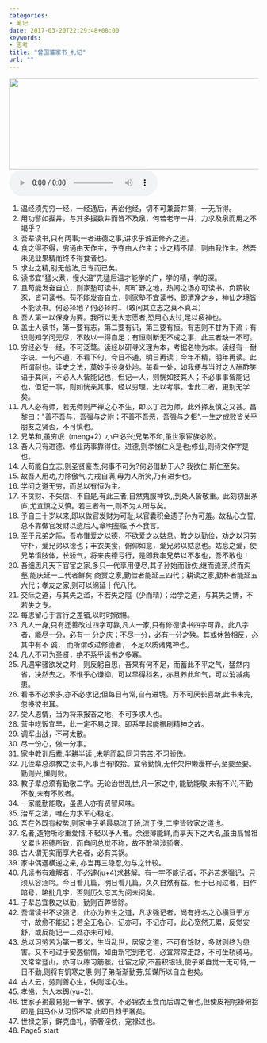 ```yaml
---
categories:
- 笔记
date: 2017-03-20T22:29:48+08:00
keywords:
- 思考
title: "曾国藩家书_札记"
url: ""
---
```


<div>
    <img src="/media/note_img/曾文正公.jpg" width="609px" height="184px"/>
</div>
<!--  -->
<audio autoplay="autoplay" controls="controls"loop="loop" preload="auto"
            src="/media/music/夜的钢琴曲五.mp3">
      你的浏览器不支持audio标签
</audio>
</br>

1. 温经须先穷一经，一经通后，再治他经，切不可兼营并鹜，一无所得。
2. 用功譬如掘井，与其多掘数井而皆不及泉，何若老守一井，力求及泉而用之不竭乎？
3. 吾辈读书,只有两事;一者进德之事,讲求乎诚正修齐之道。
4. 食之得不得，穷通由天作主，予夺由人作主；业之精不精，则由我作主。然吾未见业果精而终不得食者也。
5. 求业之精,别无他法,日专而已矣。
6. 读书宜“猛火煮，慢火温”先猛后温才能学的广，学的精，学的深。
7. 且苟能发奋自立，则家塾可读书，即旷野之地，热闹之场亦可读书，负薪牧豕，皆可读书。苟不能发奋自立，则家塾不宜读书，即清净之乡，神仙之境皆不能读书。何必择地？何必择时..（敢问其立志之真不真耳）
8. 吾人第一以保身为要。我所以无大志愿者,恐用心太过,足以疲神也。
9. 盖士人读书，第一要有志，第二要有识，第三要有恒。有志则不甘为下流；有识则知学问无尽，不敢以一得自足；有恒则断无不成之事，此三者缺一不可。
10. 穷经必专一经，不可泛鹜。读经以研寻义理为本，考据名物为本。读经有一耐字诀。一句不通，不看下句，今日不通，明日再读；今年不精，明年再读。此所谓耐也。读史之法，莫妙手设身处地。每看一处，如我便与当时之人酬酢笑语于其间，不必人人皆能记也，但记一人，则恍如接其人；不必事事皆能记也，但记一事，则如恍亲其事。经以穷理，史以考事。舍此二者，更别无学矣。
11. 凡人必有师，若无师则严禅之心不生，即以丁君为师，此外择友慎之又甚。昌黎曰："善不吾与，吾强与之附；不善不吾恶，吾强与之拒”.一生之成败皆关乎朋友之贤否，不可慎也。
12. 兄弟和,虽穷氓（meng+2）小户必兴;兄弟不和,虽世家宦族必败。
13. 吾人只有进德、修业两事靠得住。进德,则孝悌仁义是也;修业,则诗文作字是也。
14. 人苟能自立志,则圣贤豪杰,何事不可为?何必借助于人? 我欲仁,斯仁至矣。
15. 故吾人用功,力除傲气,力戒自满,毋为人所笑,乃有进步也。
16. 学问之道无穷，而总以有恒为主。
17. 不贪财、不失信、不自是,有此三者,自然鬼服神钦,,到处人皆敬重。此刻初出茅庐,尤宜慎之又慎。若三者有一,则不为人所与矣。
18. 予自三十岁以来,即以做官发财为可耻,以官囊积金遗子孙为可羞。故私心立誓,总不靠做官发财以遗后人,章明鉴临,予不食言。
19. 至于兄弟之际，吾亦惟爱之以德，不欲爱之以姑息。教之以勤俭，劝之以习劳守朴，爱兄弟以德也；丰衣美食，俯仰如意，爱兄弟以姑息也。姑息之爱，使兄弟惰肢体，长骄气，将来丧德亏行，是即我率兄弟以不孝也，吾不敢也！
20. 吾细思凡天下官宦之家,多只一代享用便尽,其子孙始而骄佚,继而流荡,终而沟壑,能庆延一二代者鲜矣.商贾之家,勤俭者能延三四代；耕读之家,勤朴者能延五六代；孝友之家,则可以绵延十代八代。
21. 交际之道，与其失之滥，不若失之隘（少而精）；治学之道，与其失之博，不若失之专。
22. 每思留心于言行之差错,以时时儆惕。
23. 凡人一身,只有迁善改过四字可靠,凡人一家,只有修德读书四字可靠。此八字者，能尽一分，必有一 分之庆；不尽一分，必有一分之殃。其或休咎相反，必其中有不 诚， 而所谓改过修德者， 不足以质诸鬼神也。
24. 凡人不可为圣贤，绝不系乎读书之多寡。
25. 凡遇牢骚欲发之时，则反躬自思，吾果有何不足，而蓄此不平之气，猛然内省，决然去之。不惟乎心谦抑，可以早得科名，亦且养此和气，可以消减病患。
26.  看书不必求多,亦不必求记;但每日有常,自有进境。万不可厌长喜新,此书未完,忽换彼书耳。
27. 受人恩情，当为将来报答之地，不可多求人也。
28. 营中吃饭宜早，此一定不易之理。即系早起能振刷精神之故。
29. 调军出战，不可太散。
30. 尽一份心，做一分事。
31. 家中教训后辈,半耕半读 ,未明而起,同习劳苦,不习骄佚。
32. 儿侄辈总须教之读书,凡事当有收拾。宜令勤慎,无作欠伸懒漫样子,至要至要。勤则兴,懒则败。
33. 教子辈总须有勤敬二字。无论治世乱世,凡一家之中, 能勤能敬,未有不兴,不勤不敬,未有不败者。
34. 一家能勤能敬，虽愚人亦有贤智风味。
35. 治军之法，唯在力求军心稳定。
36. 吾在外既有权势,则家中子弟最易流于骄,流于佚,二字皆败家之道也。
37. 名者,造物所珍重爱惜,不轻以予人者。余德薄能鲜,而享天下之大名,虽由高曾祖父累世积德所致，而自问总觉不称，故不敢稍涉骄奢。
38. 古人谓无实而享大名者，必有其祸。
39. 家中偶遇横逆之来, 亦当再三隐忍,勿与之计较。
40. 凡读书有难解者，不必遽(ju+4)求甚解。有一字不能记者，不必苦求强记，只须从容涵吟。今日看几篇，明日看几篇，久久自然有益。但于已阅过者，自作暗号，略批几字，否则历久忘其为阅未阅矣。
41. 子辈总宜教之以勤，勤则百弊皆除。
42. 吾谓读书不求强记，此亦为养生之道，凡求强记者，尚有好名之心横亘于方寸，故愈不能记；若全无名心，记亦可，不记亦可，此心宽然无累，反觉安舒，或反能记一二处亦未可知。
43. 总以习劳苦为第一要义，生当乱世，居家之道，不可有馀财，多财则终为患害。又不可过于安逸偷惰，如由新宅到老宅，必宜常常走路，不可坐轿骑马。又常常登山，亦可以练习筋骸。仕宦之家,不蓄积银钱,使子弟自觉一无可恃,一日不勤,则将有饥寒之患,则子弟渐渐勤劳,知谋所以自立也矣。
44. 古人云，劳则善心生，佚则淫心生。
45. 孝悌，为人本舆(yu+2).
46. 世家子弟最易犯一奢字、傲字。不必锦衣玉食而后谓之奢也,但使皮袍呢褂俯拾即是,舆马仆从习惯不常,此即日趋于奢矣。
47. 世禄之家，鲜克由礼，骄奢淫佚，宠禄过也。
48. Page5 start




<br/>
<br/>
<br/>
<br/>